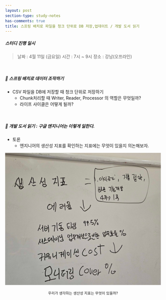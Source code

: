 ```yaml
---
layout: post
section-type: study-notes
has-comments: true
title: 스프링 배치로 파일을 청크 단위로 DB 저장,업데이트 / 개발 도서 읽기
---
```


<h5> 스터디 진행 일시</h5>
<blockquote>날짜 : 4월 11일 (금요일)    
시간 : 7시 ~ 9시    
장소 : 강남(오프라인)
</blockquote>

<br>

<h5>📖 스프링 배치로 데이터 조작하기 </h5>

- CSV 파일을 DB에 저장할 때 청크 단위로 저장하기
  - Chunk처리할 때 Writer, Reader, Processor 의 역할은 무엇일까?
  - 라이프 사이클은 어떻게 될까?

<br>
  
<h5>📖 개발 도서 읽기 : 구글 엔지니어는 이렇게 일한다. </h5>

- 토론
  - 엔지니어의 생산성 지표를 확인하는 지표에는 무엇이 있을지 의논해보자.

![생산성_지표](/img/post_img/생산성%20지표.jpg) <small><center> 우리가 생각하는
생산성 지표는 무엇이 있을까? </center></small>
